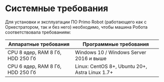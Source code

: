 # Системные требования

Для установки и эксплуатации ПО Primo Robot (работающего как с Оркестратором, так и без него) необходимо, чтобы машина Робота соответствовала требованиям:

| Аппаратные требования     |  Программные требования | 
| ------------- | ------------- | 
| CPU 8 ядер, RAM 8 Гб, HDD 250 Гб  | Windows 10 / Windows Server 2016 и выше | 
| CPU 6 ядер, RAM 8 Гб, HDD 250 Гб  | Linux: CentOS 8+, Ubuntu 20+, Astra Linux 1.7+ | 
